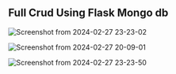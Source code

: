 ## Full Crud Using Flask Mongo db
![Screenshot from 2024-02-27 23-23-02](https://github.com/mahmoudamr5896/Flask-Lab-1/assets/100859586/046afdc0-bfa7-4d14-b790-f7715a6ed2ed)

![Screenshot from 2024-02-27 20-09-01](https://github.com/mahmoudamr5896/Flask-Lab-1/assets/100859586/5c992b58-795e-427a-98da-6e34058f6774)

![Screenshot from 2024-02-27 23-23-50](https://github.com/mahmoudamr5896/Flask-Lab-1/assets/100859586/99c167c0-0de7-4eef-927c-99d65d6517d3)

